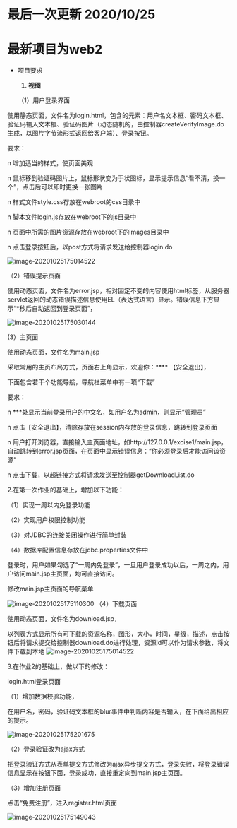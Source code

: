 # 最后一次更新 2020/10/25
# 最新项目为web2

- 项目要求

  1. **视图**

  （1）用户登录界面

使用静态页面，文件名为login.html，包含的元素：用户名文本框、密码文本框、验证码输入文本框、验证码图片（动态随机的，由控制器createVerifyImage.do生成，以图片字节流形式返回给客户端）、登录按钮。

要求：

n 增加适当的样式，使页面美观

n 鼠标移到验证码图片上，鼠标形状变为手状图标，显示提示信息“看不清，换一个”，点击后可以即时更换一张图片

n 样式文件style.css存放在webroot的css目录中

n 脚本文件login.js存放在webroot下的js目录中

n 页面中所需的图片资源存放在webroot下的images目录中

n 点击登录按钮后，以post方式将请求发送给控制器login.do

  ![image-20201025175014522](https://github.com/yinqiyu/web/blob/main/Untitled%201/image-20201025175014522.png)
  
  （2）错误提示页面

使用动态页面，文件名为error.jsp，相对固定不变的内容使用html标签，从服务器servlet返回的动态错误描述信息使用EL（表达式语言）显示。错误信息下方显示“*秒后自动返回到登录页面”，



  ![image-20201025175030144](https://github.com/yinqiyu/web/blob/main/Untitled%201//image-20201025175030144.png)
  
 (3）主页面

使用动态页面，文件名为main.jsp

采取常用的主页布局方式，页面右上角显示，欢迎你：****  【安全退出】，

下面包含若干个功能导航，导航栏菜单中有一项“下载”

要求：

n ***处显示当前登录用户的中文名，如用户名为admin，则显示“管理员”

n 点击【安全退出】，清除存放在session内存放的登录信息，跳转到登录页面

n 用户打开浏览器，直接输入主页面地址，如http://127.0.0.1/excise1/main.jsp，自动跳转到error.jsp页面，在页面中显示错误信息：“你必须登录后才能访问该资源”

n 点击下载，以超链接方式将请求发送至控制器getDownloadList.do


  2.在第一次作业的基础上，增加以下功能：

  （1）实现一周以内免登录功能

  （2）实现用户权限控制功能

  （3）对JDBC的连接关闭操作进行简单封装

  （4）数据库配置信息存放在jdbc.properties文件中

  登录时，用户如果勾选了“一周内免登录”，一旦用户登录成功以后，一周之内，用户访问main.jsp主页面，均可直接访问。

  修改main.jsp主页面的导航菜单

  ![image-20201025175110300](https://github.com/yinqiyu/web/blob/main/Untitled%201/image-20201025175110300.png)
  （4）下载页面

使用动态页面，文件名为download.jsp，

以列表方式显示所有可下载的资源名称，图形，大小，时间，星级，描述，点击按钮后将请求提交给控制器download.do进行处理，资源id可以作为请求参数，将文件下载到本地
   ![image-20201025175014522](https://github.com/yinqiyu/web/blob/main/Untitled%201/A3668768-7576-4D91-AA4D-A42484FA293C.png)

  3.在作业2的基础上，做以下的修改：

  login.html登录页面

  （1）增加数据校验功能，

  在用户名，密码，验证码文本框的blur事件中判断内容是否输入，在下面给出相应的提示。

  ![image-20201025175201675](https://github.com/yinqiyu/web/blob/main/Untitled%201/image-20201025175201675.png)

  （2）登录验证改为ajax方式

  把登录验证方式从表单提交方式修改为ajax异步提交方式，登录失败，将登录错误信息显示在按钮下面，登录成功，直接重定向到main.jsp主页面。

  （3）增加注册页面

  点击“免费注册”，进入register.html页面

  ![image-20201025175149043](https://github.com/yinqiyu/web/blob/main/Untitled%201/image-20201025175149043.png)

